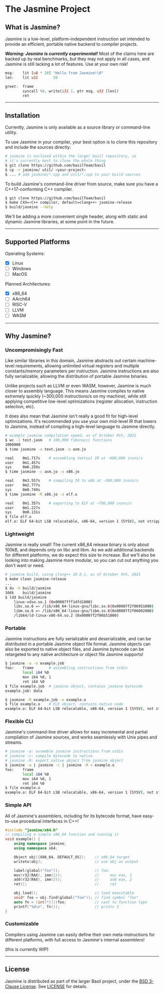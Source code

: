 # **The Jasmine Project**

## **What is Jasmine?**

Jasmine is a low-level, platform-independent instruction set intended to provide an efficient,
portable native backend to compiler projects.

***Warning: Jasmine is currently experimental!*** Most of the claims here are backed up by real benchmarks, but they may not apply in all cases, and Jasmine is still lacking a lot of features. Use at your own risk!

```rs
msg:    lit [u8 * 20] "Hello from Jasmine!\0"
len:    lit u32       20

greet:  frame
        syscall %0, write(i32 1, ptr msg, u32 [len])
        ret
```

---

## **Installation**

Currently, Jasmine is only available as a source library or command-line utility.

To use Jasmine in your compiler, your best option is to clone this repository and include the sources directly:

```sh
# jasmine is enclosed within the larger basil repository, so
# it's currently best to clone the whole thing
$ git clone https://github.com/basilTeam/basil
$ cp -r jasmine/ util/ <your-project>
$ ... # add jasmine/*.cpp and util/*.cpp to your build sources
```

To build Jasmine's command-line driver from source, make sure you have a C++17-conforming C++ compiler.

```sh
$ git clone https://github.com/basilTeam/basil
$ make CXX=<C++ compiler, default=clang++> jasmine-release
$ build/jasmine --help
```

We'll be adding a more convenient single header, along with static and dynamic Jasmine libraries, at some point in the future.

---

## Supported Platforms

Operating Systems:
 - [x] Linux
 - [ ] Windows
 - [ ] MacOS

Planned Architectures:
 - [x] x86_64
 - [ ] AArch64
 - [ ] RISC-V
 - [ ] LLVM
 - [ ] WASM

---

## **Why Jasmine?**

### **Uncompromisingly Fast**

Like similar libraries in this domain, Jasmine abstracts out certain machine-level
requirements, allowing unlimited virtual registers and multiple constants/memory parameters
per instruction. Jasmine instructions are also fully serializable, allowing the distribution
of portable Jasmine binaries. 

Unlike projects such as LLVM or even WASM, however, Jasmine
is much closer to assembly language. This means Jasmine compiles to native extremely 
quickly (~300,000 instructions/s on my machine), while still applying competitive low-level optimizations (register allocation, instruction selection, etc).

It does also mean that Jasmine isn't really a good fit for high-level optimizations. It's recommended you use your own mid-level IR that lowers to Jasmine, instead of compiling a high-level language to Jasmine directly.

```sh
# example jasmine compilation speed, as of October 9th, 2021
$ wc -l test.jasm   # 100,000 fibonacci functions
1000000
$ time jasmine -a text.jasm -o asm.jo

real    0m1.717s    # assembling textual IR at ~600,000 insns/s
user    0m1.457s
sys     0m0.250s
$ time jasmine -c asm.jo -o x86.jo

real    0m3.557s    # compiling IR to x86 at ~300,000 insns/s
user    0m2.777s
sys     0m0.749s
$ time jasmine -R x86.jo -o elf.o

real    0m1.357s    # exporting to ELF at ~700,000 insns/s
user    0m1.227s
sys     0m0.131s
$ file elf.o
elf.o: ELF 64-bit LSB relocatable, x86-64, version 1 (SYSV), not stripped
```

### **Lightweight**

Jasmine is really small! The current x86_64 release binary is only about 100kB, and depends only on libc and libm. As we add additional backends for different platforms, we do expect this size to increase. But we'll also be looking into making Jasmine more modular, so you can cut out anything you don't want or need.

```sh
# jasmine build, using clang++ 10.0.1, as of October 9th, 2021
$ make clean jasmine-release 
...
$ du -h build/jasmine
104k    build/jasmine
$ ldd build/jasmine
    linux-vdso.so.1 (0x00007fff1dfd1000)
    libc.so.6 => /lib/x86_64-linux-gnu/libc.so.6(0x00007f2f06951000)
    libm.so.6 => /lib/x86_64-linux-gnu/libm.so.6(0x00007f2f06802000)
    /lib64/ld-linux-x86-64.so.2 (0x00007f2f06b51000)
```

### **Portable**

Jasmine instructions are fully serializable and deserializable, and can be distributed in a portable Jasmine object file format. Jasmine objects can also be exported to native object files, and Jasmine bytecode can be retargeted to any native architecture or object file Jasmine supports!

```sh
$ jasmine -a -o example.job
foo:    frame       # assembling instructions from stdin
        local i64 %0
        mov i64 %0, 1
        ret i64 %0
$ file example.job  # jasmine object, contains jasmine bytecode
example.job: data

$ jasmine -R example.job -o example.o
$ file example.o    # ELF object, contains native code
example.o: ELF 64-bit LSB relocatable, x86-64, version 1 (SYSV), not stripped
```

### **Flexible CLI**

Jasmine's command-line driver allows for easy incremental and partial compilation of Jasmine sources, and works seamlessly with Unix pipes and streams.

```sh
# jasmine -a: assemble jasmine instructions from stdin
# jasmine -c: compile bytecode to native
# jasmine -R: export native object from jasmine object
$ jasmine -a | jasmine -c | jasmine -R > example.o
foo:    frame
        local i64 %0
        mov i64 %0, 1
        ret i64 %0
$ file example.o
example.o: ELF 64-bit LSB relocatable, x86-64, version 1 (SYSV), not stripped
```

### **Simple API**

All of Jasmine's assemblers, including for its bytecode format, have easy-to-use procedural interfaces in C++! 

```cpp
#include "jasmine/x64.h"
// compiling a simple x86_64 function and running it
void example() {
    using namespace jasmine;
    using namespace x64;

    Object obj({X86_64, DEFAULT_OS});    // x86_64 target
    writeto(obj);                        // use obj as output

    label(global("foo"));                // foo:
    mov(r32(RAX), imm(1));               //     mov eax, 1
    add(r32(RAX), imm(2));               //     add eax, 2 
    ret();                               //     ret

    obj.load();                          // load executable
    void* foo = obj.find(global("foo")); // find symbol "foo"
    auto fn = (int(*)())foo;             // cast to function type
    printf("%d\n", fn());                // prints 3
}
```

### **Customizable**

Compilers using Jasmine can easily define their own meta-instructions for different platforms, with full access to Jasmine's internal assemblers!

(this is currently WIP)

---

## **License**

Jasmine is distributed as part of the larger Basil project, under the [BSD 3-Clause License](https://opensource.org/licenses/BSD-3-Clause). See [LICENSE](https://github.com/basilTeam/basil/LICENSE) for details.